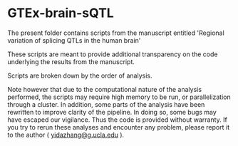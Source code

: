 # GTEx-brain-sQTL

The present folder contains scripts from the manuscript entitled 'Regional variation of splicing QTLs in the human brain'

These scripts are meant to provide additional transparency on the code underlying the results from the manuscript. 

Scripts are broken down by the order of analysis. 

Note however that due to the computational nature of the analysis performed, the scripts may require high memory to be run, or parallelization through a cluster. In addition, some parts of the analysis have been rewritten to improve clarity of the pipeline. In doing so, some bugs may have escaped our vigilance. Thus the code is provided without warranty. If you try to rerun these analyses and encounter any problem, please report it to the author ( yidazhang@g.ucla.edu ).
